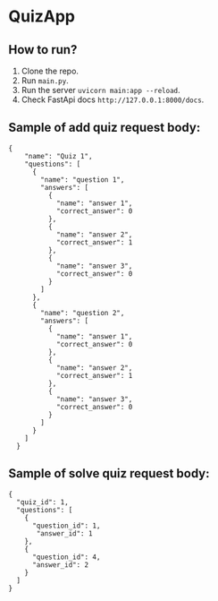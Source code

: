 # QuizApp
## How to run?
1. Clone the repo.
2. Run `main.py`.
3. Run the server `uvicorn main:app --reload`.
4. Check FastApi docs `http://127.0.0.1:8000/docs`.

## Sample of add quiz request body:
```
{
    "name": "Quiz 1",
    "questions": [
      {
        "name": "question 1",
        "answers": [
          {
            "name": "answer 1",
            "correct_answer": 0
          },
          {
            "name": "answer 2",
            "correct_answer": 1
          },
          {
            "name": "answer 3",
            "correct_answer": 0
          }
        ]
      },
      {
        "name": "question 2",
        "answers": [
          {
            "name": "answer 1",
            "correct_answer": 0
          },
          {
            "name": "answer 2",
            "correct_answer": 1
          },
          {
            "name": "answer 3",
            "correct_answer": 0
          }
        ]
      }
    ]
  }
  ```

  ## Sample of solve quiz request body:
  ```
{
    "quiz_id": 1,
    "questions": [
      {
        "question_id": 1,
         "answer_id": 1
      },
      {
        "question_id": 4,
        "answer_id": 2
      }
    ]
  }
  ```